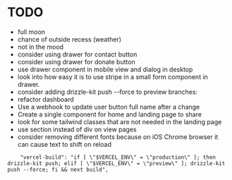 # TODO

- full moon
- chance of outside recess (weather)
- not in the mood
- consider using drawer for contact button
- consider using drawer for donate button
- use drawer component in mobile view and dialog in desktop
- look into how easy it is to use stripe in a small form component in drawer.
- consider adding drizzle-kit push --force to preview branches:
- refactor dashboard
- Use a webhook to update user button full name after a change
- Create a single component for home and landing page to share
- look for some tailwind classes that are not needed in the landing page
- use section instead of div on view pages
- consider removing different fonts because on iOS Chrome browser it can cause text to shift on reload

```
    "vercel-build": "if [ \"$VERCEL_ENV\" = \"production\" ]; then drizzle-kit push; elif [ \"$VERCEL_ENV\" = \"preview\" ]; drizzle-kit push --force; fi && next build",
```
